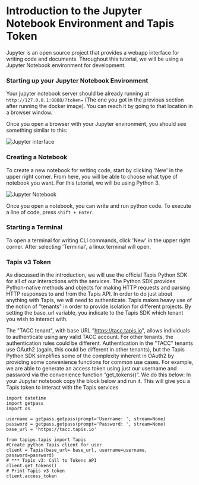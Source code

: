 Introduction to the Jupyter Notebook Environment and Tapis Token
===


Jupyter is an open source project that provides a webapp interface for writing code and documents. Throughout this tutorial, we will be using a Jupyter Notebook environment for development. 

### Starting up your Jupyter Notebook Environment

Your jupyter notebook server should be already running at `http://127.0.0.1:8888/?token=` (The one you got in the previous section after running the docker image). You can reach it by going to that location in a browser window.

Once you open a browser with your Jupyter environment, you should see something similar to this: 

<img src="../images/jupyter1.png" class="img-responsive" alt="Jupyter interface"> 


### Creating a Notebook

To create a new notebook for writing code, start by clicking 'New' in the upper right corner. From here, you will be able to choose what type of notebook you want. For this tutorial, we will be using Python 3. 

<img src="../images/jupyter2.png" alt="Jupyter Notebook">

Once you open a notebook, you can write and run python code. To execute a line of code, press `shift + Enter`. 

### Starting a Terminal

To open a terminal for writing CLI commands, click 'New' in the upper right corner. After selecting 'Terminal', a linux terminal will open. 


### Tapis v3 Token
As discussed in the introduction, we will use the official Tapis Python SDK for all of our interactions with the services. The Python SDK provides Python-native methods and objects for making HTTP requests and parsing HTTP responses to and from the Tapis API.
In order to do just about anything with Tapis, we will need to authenticate. Tapis makes heavy use of the notion of "tenants" in order to provide isolation for different projects. By setting the base_url variable, you indicate to the Tapis SDK which tenant you wish to interact with.

The "TACC tenant", with base URL "https://tacc.tapis.io", allows individuals to authenticate using any valid TACC account. For other tenants, the authentication rules could be different.
Authentication in the  "TACC" tenants use OAuth2 (again, this could be different in other tenants), but the Tapis Python SDK simplifies some of the complexity inherent in OAuth2 by providing some convenience functions for common use cases. For example, we are able to generate an access token using just our username and password via the convenience function “get_tokens()”. We do this below:
In your Jupyter notebook copy the block below and run it. This will give you a Tapis token to interact with the Tapis services
```
import datetime
import getpass
import os

username = getpass.getpass(prompt='Username: ', stream=None)
password = getpass.getpass(prompt='Password: ', stream=None)
base_url = 'https://tacc.tapis.io'

from tapipy.tapis import Tapis
#Create python Tapis client for user
client = Tapis(base_url= base_url, username=username, password=password)
# *** Tapis v3: Call to Tokens API
client.get_tokens()
# Print Tapis v3 token
client.access_token

```
